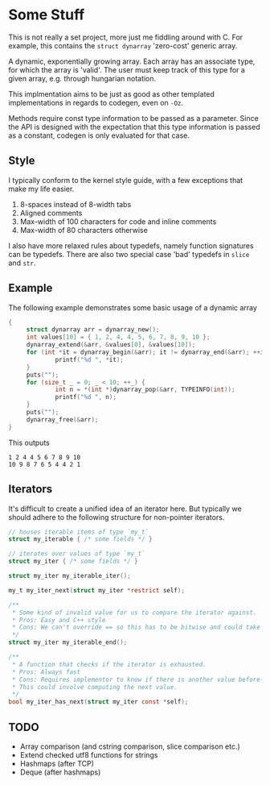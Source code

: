 # Some Stuff

This is not really a set project, more just me fiddling around with C. For 
example, this contains the `struct dynarray` 'zero-cost' generic array.

A dynamic, exponentially growing array. Each array has an associate type, for
which the array is 'valid'. The user must keep track of this type for a 
given array, e.g. through hungarian notation. 

This implmentation aims to be just as good as other templated implementations
in regards to codegen, even on `-Oz`. 

Methods require const type information to be passed as a parameter. Since the 
API is designed with the expectation that this type information is passed as 
a constant, codegen is only evaluated for that case. 

## Style

I typically conform to the kernel style guide, with a few exceptions that make
my life easier.

1. 8-spaces instead of 8-width tabs
2. Aligned comments
3. Max-width of 100 characters for code and inline comments
4. Max-width of 80 characters otherwise

I also have more relaxed rules about typedefs, namely function signatures can 
be typedefs. There are also two special case 'bad' typedefs in `slice` and 
`str`.

## Example

The following example demonstrates some basic usage of a dynamic array

```c
{
     struct dynarray arr = dynarray_new();
     int values[10] = { 1, 2, 4, 4, 5, 6, 7, 8, 9, 10 };
     dynarray_extend(&arr, &values[0], &values[10]);
     for (int *it = dynarray_begin(&arr); it != dynarray_end(&arr); ++it) {
             printf("%d ", *it);
     }
     puts("");
     for (size_t _ = 0; _ < 10; ++_) {
             int n = *(int *)dynarray_pop(&arr, TYPEINFO(int));
             printf("%d ", n);
     }
     puts("");
     dynarray_free(&arr);
}
```

This outputs

```
1 2 4 4 5 6 7 8 9 10 
10 9 8 7 6 5 4 4 2 1 
```

## Iterators

It's difficult to create a unified idea of an iterator here. But typically we
should adhere to the following structure for non-pointer iterators.

```c
// houses iterable items of type `my_t`
struct my_iterable { /* some fields */ }

// iterates over values of type `my_t`
struct my_iter { /* some fields */ }

struct my_iter my_iterable_iter();

my_t my_iter_next(struct my_iter *restrict self);

/**
 * Some kind of invalid value for us to compare the iterator against. 
 * Pros: Easy and C++ style
 * Cons: We can't override == so this has to be bitwise and could take a while
 */
struct my_iter my_iterable_end();

/**
 * A function that checks if the iterator is exhausted.
 * Pros: Always fast
 * Cons: Requires implementor to know if there is another value before-hand. 
 * This could involve computing the next value.
 */
bool my_iter_has_next(struct my_iter const *self);
```

## TODO

- Array comparison (and cstring comparison, slice comparison etc.) 
- Extend checked utf8 functions for strings
- Hashmaps (after TCP)
- Deque (after hashmaps)